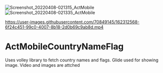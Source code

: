 ![Screenshot_20220408-021315_ActMobile](https://user-images.githubusercontent.com/70849145/162311568-fa5ebec2-04fc-4c97-a3b0-09d754df92cd.jpg)
![Screenshot_20220408-021335_ActMobile](https://user-images.githubusercontent.com/70849145/162311608-6f2775d6-5b42-43f3-afe7-1ef06a264ef9.jpg)


https://user-images.githubusercontent.com/70849145/162312568-6f24c451-99c0-4007-8b18-2d0b69c9ab8d.mp4

# ActMobileCountryNameFlag
Uses volley library to fetch country names and flags.
Glide used for showing image.
Video and images are attched
